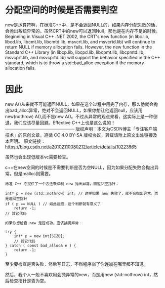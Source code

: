 
# 分配空间的时候是否需要判空

new是运算符啊，在标准C++中，是不会返回NULL的，如果内存分配失败的话，会抛出系统异常的。虽然CRT中的new可以返回Null，那也是在内存不足的时候。　
Beginning in Visual C++ .NET 2002, the CRT's new function (in libc.lib, libcd.lib, libcmt.lib, libcmtd.lib, msvcrt.lib, and msvcrtd.lib) will continue to return NULL if memory allocation fails. However, the new function in the Standard C++ Library (in libcp.lib, libcpd.lib, libcpmt.lib, libcpmtd.lib, msvcprt.lib, and msvcprtd.lib) will support the behavior specified in the C++ standard, which is to throw a std::bad_alloc exception if the memory allocation fails. 



# 因此

new A()从来就不可能返回NULL，如果在这个过程中用完了内存，那么他就会抛出bad_alloc异常，绝对不会返回NULL，如果你想让他返回null，应该用new(nothrow) A(),而不是new A()。不过从异常的观点来看，这实际上是一种倒退，我们应该尽量回避。Effective C++上也是这么说的！
————————————————
版权声明：本文为CSDN博主「专注客户端技术」的原创文章，遵循 CC 4.0 BY-SA 版权协议，转载请附上原文出处链接及本声明。
原文链接：https://blog.csdn.net/a20102110080212/article/details/10223665

虽然也会出现低版本vc需要检查。


c++在new空间的时候是不需要判断是否为空NULL，因为如果分配失败会抛出异常。但是malloc则需要。

```
标准 C++ 亦提供了一个方法来抑制 new 抛出异常，而返回空指针：

int* p = new (std::nothrow) int; // 这样如果 new 失败了，就不会抛出异常，而是返回空指针
if ( p == NULL ) // 如此这般，这个判断就有意义了
	return -1;
// 其它代码
```

```
如果你想检查 new 是否成功，应该捕捉异常：

try {
	int* p = new int[SIZE];
	// 其它代码
} catch ( const bad_alloc& e ) {
	return -1;
}
```

至少要检查是否失败，然后写日志，不然程序崩了你连崩在哪里都不知道。

然后，我个人一般不喜欢用会抛异常的new，而是用new (std::nothrow) int，然后检查指针是否为空。









